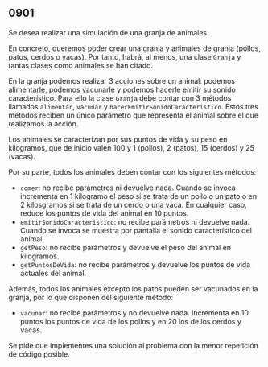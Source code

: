 ## 0901

Se desea realizar una simulación de una granja de animales. 

En concreto, queremos poder crear una granja y animales de granja (pollos, patos, cerdos o vacas). Por tanto, habrá, al menos, una clase `Granja` y tantas clases como animales se han citado.

En la granja podemos realizar 3 acciones sobre un animal: podemos alimentarle, podemos vacunarle y podemos hacerle emitir su sonido característico. Para ello la clase `Granja` debe contar con 3 métodos llamados `alimentar`, `vacunar` y `hacerEmitirSonidoCaracterístico`. Estos tres métodos reciben un único parámetro que representa el animal sobre el que realizamos la acción.

Los animales se caracterizan por sus puntos de vida y su peso en kilogramos, que de inicio valen 100 y 1 (pollos), 2 (patos), 15 (cerdos) y 25 (vacas). 

Por su parte, todos los animales deben contar con los siguientes métodos:
* `comer`: no recibe parámetros ni devuelve nada. Cuando se invoca incrementa en 1 kilogramo el peso si se trata de un pollo o un pato o en 2 kilosgramos si se trata de un cerdo o una vaca. En cualquier caso, reduce los puntos de vida del animal en 10 puntos.
* `emitirSonidoCaracteristico`: no recibe parámetros ni devuelve nada. Cuando se invoca se muestra por pantalla el sonido característico del animal.
* `getPeso`: no recibe parámetros y devuelve el peso del animal en kilogramos.
* `getPuntosDeVida`: no recibe parámetros y devuelve los puntos de vida actuales del animal.

Además, todos los animales excepto los patos pueden ser vacunados en la granja, por lo que disponen del siguiente método:
* `vacunar`: no recibe parámetros y no devuelve nada. Incrementa en 10 puntos los puntos de vida de los pollos y en 20 los de los cerdos y vacas.

Se pide que implementes una solución al problema con la menor repetición de código posible.

